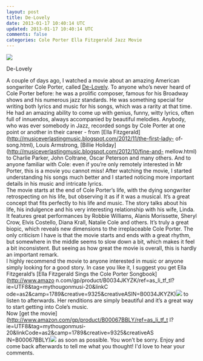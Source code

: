 ```yaml
---           
layout: post
title: De-Lovely
date: 2013-01-17 10:40:14 UTC
updated: 2013-01-17 10:40:14 UTC
comments: false
categories: Cole Porter Ella Fitzgerald Jazz Movie
---
```

![](http://i2.listal.com/image/321237/936full-de--lovely-poster.jpg)

De-Lovely

A couple of days ago, I watched a movie about an amazing American songwriter
Cole Porter, called [De-Lovely](http://www.imdb.com/title/tt0352277/). To
anyone who’s never heard of Cole Porter before: he was a prolific composer,
famous for his Broadway shows and his numerous jazz standards. He was
something special for writing both lyrics and music for his songs, which was a
rarity at that time. He had an amazing ability to come up with genius, funny,
witty lyrics, often full of innuendos, always accompanied by beautiful
melodies. Anybody, who was ever somebody in Jazz, recorded songs by Cole
Porter at one point or another in their career - from [Ella
Fitzgerald](http://musiceverlastingmusic.blogspot.com/2012/11/the-first-lady-
of-song.html), Louis Armstrong, [Billie
Holiday](http://musiceverlastingmusic.blogspot.com/2012/10/fine-and-
mellow.html) to Charlie Parker, John Coltrane, Oscar Peterson and many others.
And to anyone familiar with Cole: even if you’re only remotely interested in
Mr Porter, this is a movie you cannot miss! After watching the movie, I
started understanding his songs much better and I started noticing more
important details in his music and intricate lyrics.  
The movie starts at the end of Cole Porter’s life, with the dying songwriter
retrospecting on his life, but observing it as if it was a musical. It’s a
great concept that fits perfectly to his life and music. The story talks about
his life, his indulgence and his very interesting relationship with his wife,
Linda. It features great performances by Robbie Williams, Alanis Morissette,
Sheryl Crow, Elvis Costello, Diana Krall, Natalie Cole and others. It’s truly
a great biopic, which reveals new dimensions to the irreplaceable Cole Porter.
The only criticism I have is that the movie starts and ends with a great
rhythm, but somewhere in the middle seems to slow down a bit, which makes it
feel a bit inconsistent. But seeing as how great the movie is overall, this is
hardly an important remark.  
I highly recommend the movie to anyone interested in music or anyone simply
looking for a good story. In case you like it, I suggest you get Ella
Fitzgerald’s [Ella Fitzgerald Sings the Cole Porter Songbook](http://www.amazo
n.com/gp/product/B0034JKYZK/ref=as_li_tf_tl?ie=UTF8&tag=mythougonmusi-20&linkC
ode=as2&camp=1789&creative=9325&creativeASIN=B0034JKYZK)![](http://www.assoc-amazon.com/e/ir?t=mythougonmusi-20&l=as2&o=1&a=B0034JKYZK)
to listen to afterwards. Her renditions are simply beautiful and it’s a great way to start
getting into Cole’s music.  
Now [get the movie](http://www.amazon.com/gp/product/B00067BBLY/ref=as_li_tf_t
l?ie=UTF8&tag=mythougonmusi-20&linkCode=as2&camp=1789&creative=9325&creativeAS
IN=B00067BBLY)![](http://www.assoc-amazon.com/e/ir?t=mythougonmusi-20&l=as2&o=1&a=B00067BBLY)
as soon as possible. You won’t be sorry. Enjoy and come back afterwards to tell me what
you thought! I'd love to hear your comments.  

  

